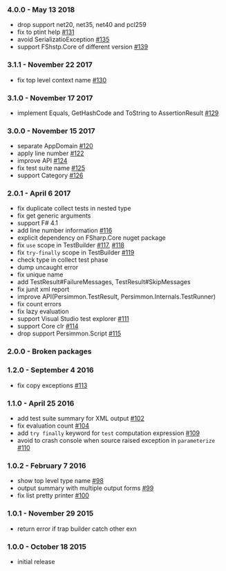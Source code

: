 ### 4.0.0 - May 13 2018
* drop support net20, net35, net40 and pcl259
* fix to ptint help [#131](https://github.com/persimmon-projects/Persimmon/pull/131)
* avoid SerializatioException [#135](https://github.com/persimmon-projects/Persimmon/issues/135)
* support FShstp.Core of different version [#139](https://github.com/persimmon-projects/Persimmon/pull/139)

### 3.1.1 - November 22 2017
* fix top level context name [#130](https://github.com/persimmon-projects/Persimmon/pull/130)

### 3.1.0 - November 17 2017
* implement Equals, GetHashCode and ToString to AssertionResult [#129](https://github.com/persimmon-projects/Persimmon/pull/129)

### 3.0.0 - November 15 2017
* separate AppDomain [#120](https://github.com/persimmon-projects/Persimmon/pull/120)
* apply line number [#122](https://github.com/persimmon-projects/Persimmon/pull/122)
* improve API [#124](https://github.com/persimmon-projects/Persimmon/pull/124)
* fix test suite name [#125](https://github.com/persimmon-projects/Persimmon/pull/125)
* support Category [#126](https://github.com/persimmon-projects/Persimmon/pull/126)

### 2.0.1 - April 6 2017
* fix duplicate collect tests in nested type
* fix get generic arguments
* support F# 4.1
* add line number information [#116](https://github.com/persimmon-projects/Persimmon/pull/116)
* explicit dependency on FSharp.Core nuget package
* fix `use` scope in TestBuilder [#117](https://github.com/persimmon-projects/Persimmon/pull/117), [#118](https://github.com/persimmon-projects/Persimmon/pull/118)
* fix `try-finally` scope in TestBuilder [#119](https://github.com/persimmon-projects/Persimmon/pull/119)
* check type in collect test phase
* dump uncaught error
* fix unique name
* add TestResult#FailureMessages, TestResult#SkipMessages
* fix junit xml report
* improve API(Persimmon.TestResult, Persimmon.Internals.TestRunner)
* fix count errors
* fix lazy evaluation
* support Visual Studio test explorer [#111](https://github.com/persimmon-projects/Persimmon/pull/111)
* support Core clr [#114](https://github.com/persimmon-projects/Persimmon/pull/114)
* drop support Persimmon.Script [#115](https://github.com/persimmon-projects/Persimmon/pull/115)

### 2.0.0 - Broken packages

### 1.2.0 - September 4 2016
* fix copy exceptions [#113](https://github.com/persimmon-projects/Persimmon/pull/113)

### 1.1.0 - April 25 2016
* add test suite summary for XML output [#102](https://github.com/persimmon-projects/Persimmon/pull/102)
* fix evaluation count [#104](https://github.com/persimmon-projects/Persimmon/pull/104)
* add `try finally` keyword for `test` computation expression [#109](https://github.com/persimmon-projects/Persimmon/pull/109)
* avoid to crash console when source raised exception in `parameterize` [#110](https://github.com/persimmon-projects/Persimmon/pull/110)

### 1.0.2 - February 7 2016
* show top level type name [#98](https://github.com/persimmon-projects/Persimmon/pull/98)
* output summary with multiple output forms [#99](https://github.com/persimmon-projects/Persimmon/pull/99)
* fix list pretty printer [#100](https://github.com/persimmon-projects/Persimmon/pull/100)

### 1.0.1 - November 29 2015
* return error if trap builder catch other exn

### 1.0.0 - October 18 2015
* initial release
